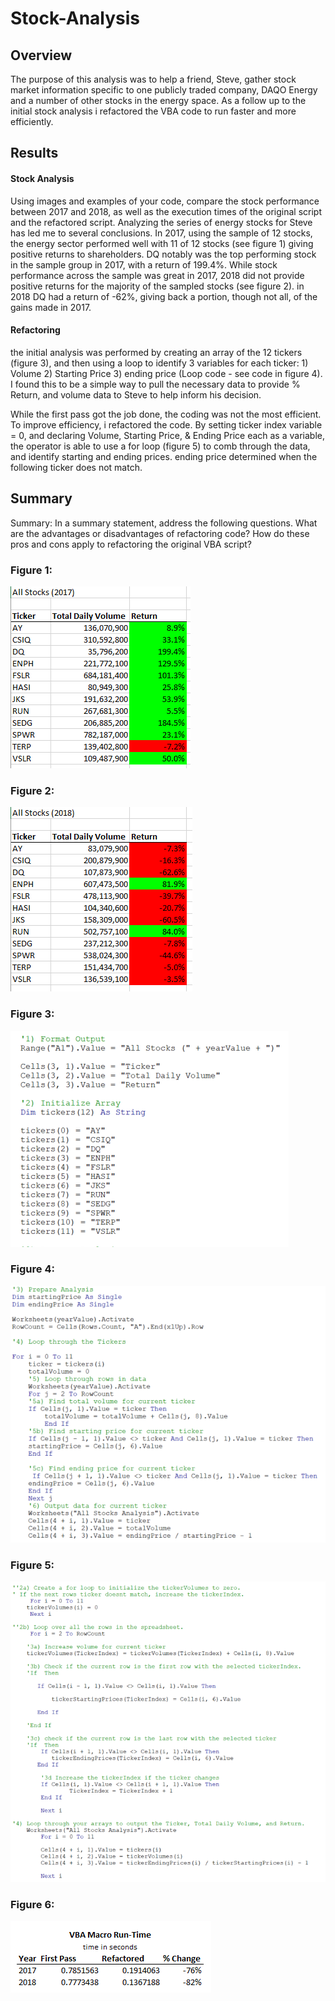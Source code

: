 # Stock-Analysis

## Overview 
The purpose of this analysis was to help a friend, Steve, gather stock market information specific to one publicly traded company, DAQO Energy and a number of other stocks in the energy space. As a follow up to the initial stock analysis i refactored the VBA code to run faster and more efficiently. 
 
 ## Results
 #### Stock Analysis
 Using images and examples of your code, compare the stock performance between 2017 and 2018, as well as the execution times of the original script and the refactored script.
 Analyzing the series of energy stocks for Steve has led me to several conclusions. In 2017, using the sample of 12 stocks, the energy sector performed well with 11 of 12 stocks (see figure 1) giving positive returns to shareholders. DQ notably was the top performing stock in the sample group in 2017, with a return of 199.4%.  While stock performance across the sample was great in 2017, 2018 did not provide positive returns for the majority of the sampled stocks (see figure 2). in 2018 DQ had a return of -62%, giving back a portion, though not all, of the gains made in 2017.
 
 #### Refactoring
the initial analysis was performed by creating an array of the 12 tickers (figure 3), and then using a loop to identify 3 variables for each ticker: 1) Volume 2) Starting Price 3) ending price (Loop code - see code in figure 4). I found this to be a simple way to pull the necessary data to provide % Return, and volume data to Steve to help inform his decision.

While the first pass got the job done, the coding was not the most efficient. To improve efficiency, i refactored the code. By setting ticker index variable = 0, and declaring Volume, Starting Price, & Ending Price each as a variable, the operator is able to use a for loop (figure 5) to comb through the data, and identify starting and ending prices. ending price determined when the following ticker does not match. 

 
 ## Summary
 Summary: In a summary statement, address the following questions.
What are the advantages or disadvantages of refactoring code?
How do these pros and cons apply to refactoring the original VBA script?


### Figure 1:
![](Resources/2017_Performance.png) 

### Figure 2:
![](Resources/2018_Performance.png)

### Figure 3:
![](Resources/ArrayCode_initialpass.png)

### Figure 4:
![](Resources/LoopCode_Initial.png)

### Figure 5:
![](Resources/Refactor_For_Loop.png)

### Figure 6:
![](Resources/RunTimeComparison.png)
